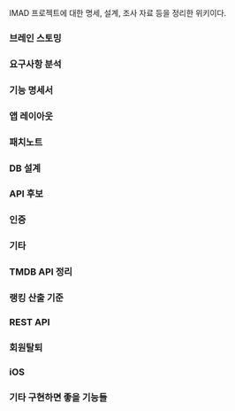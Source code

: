 IMAD 프로젝트에 대한 명세, 설계, 조사 자료 등을 정리한 위키이다.

### 브레인 스토밍

### 요구사항 분석

### 기능 명세서

### 앱 레이아웃

### 패치노트

### DB 설계

### API 후보

### 인증

### 기타

### TMDB API 정리

### 랭킹 산출 기준

### REST API

### 회원탈퇴

### iOS

### 기타 구현하면 좋을 기능들
